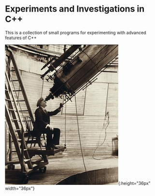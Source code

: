 # Experiments and Investigations in C++

This is a collection of small programs for experimenting with advanced features of C++

![Alt text](Lowell_telescope.jpg?raw=true "Cover"){:height="36px" width="36px"}
